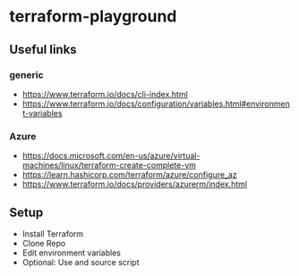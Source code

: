 # terraform-playground

## Useful links

### generic

- https://www.terraform.io/docs/cli-index.html
- https://www.terraform.io/docs/configuration/variables.html#environment-variables

### Azure

- https://docs.microsoft.com/en-us/azure/virtual-machines/linux/terraform-create-complete-vm
- https://learn.hashicorp.com/terraform/azure/configure_az
- https://www.terraform.io/docs/providers/azurerm/index.html

## Setup

- Install Terraform
- Clone Repo
- Edit environment variables
- Optional: Use and source script